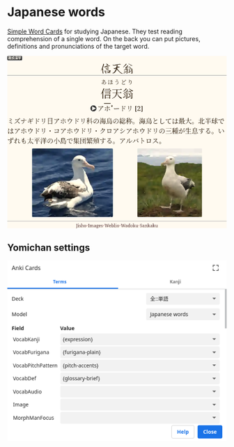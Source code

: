 # Japanese words

[Simple Word Cards](https://tatsumoto-ren.github.io/blog/discussing-various-card-templates.html#simple-word-cards)
for studying Japanese.
They test reading comprehension of a single word.
On the back you can put pictures, definitions and pronunciations of the target word.

![screenshot](japanese_words.webp)

## Yomichan settings

![screenshot](yomichan_anki_settings.webp)
